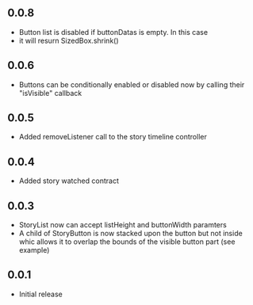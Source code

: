 ## 0.0.8
- Button list is disabled if buttonDatas is empty. In this case 
- it will resurn SizedBox.shrink()
## 0.0.6
- Buttons can be conditionally enabled or disabled now by calling
their "isVisible" callback
## 0.0.5
- Added removeListener call to the story timeline controller
## 0.0.4
- Added story watched contract
## 0.0.3
- StoryList now can accept listHeight and buttonWidth paramters
- A child of StoryButton is now stacked upon the button but not inside whic allows it to overlap the bounds of the visible button part (see example)
## 0.0.1
- Initial release
